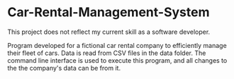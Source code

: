 # Car-Rental-Management-System

This project does not reflect my current skill as a software developer.

Program developed for a fictional car rental company to efficiently manage their fleet of cars. Data is read from CSV files in the data folder. The command line interface is used to execute this program, and all changes to the the company's data can be from it. 
